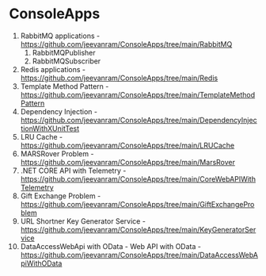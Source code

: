 # ConsoleApps
1) RabbitMQ applications - https://github.com/jeevanram/ConsoleApps/tree/main/RabbitMQ
    1) RabbitMQPublisher
    2) RabbitMQSubscriber 
2) Redis applications - https://github.com/jeevanram/ConsoleApps/tree/main/Redis
3) Template Method Pattern - https://github.com/jeevanram/ConsoleApps/tree/main/TemplateMethodPattern
4) Dependency Injection - https://github.com/jeevanram/ConsoleApps/tree/main/DependencyInjectionWithXUnitTest
5) LRU Cache - https://github.com/jeevanram/ConsoleApps/tree/main/LRUCache
6) MARSRover Problem - https://github.com/jeevanram/ConsoleApps/tree/main/MarsRover
7) .NET CORE API with Telemetry - https://github.com/jeevanram/ConsoleApps/tree/main/CoreWebAPIWithTelemetry
8) Gift Exchange Problem - https://github.com/jeevanram/ConsoleApps/tree/main/GiftExchangeProblem
9) URL Shortner Key Generator Service - https://github.com/jeevanram/ConsoleApps/tree/main/KeyGeneratorService
10) DataAccessWebApi with OData - Web API with OData - https://github.com/jeevanram/ConsoleApps/tree/main/DataAccessWebApiWithOData
